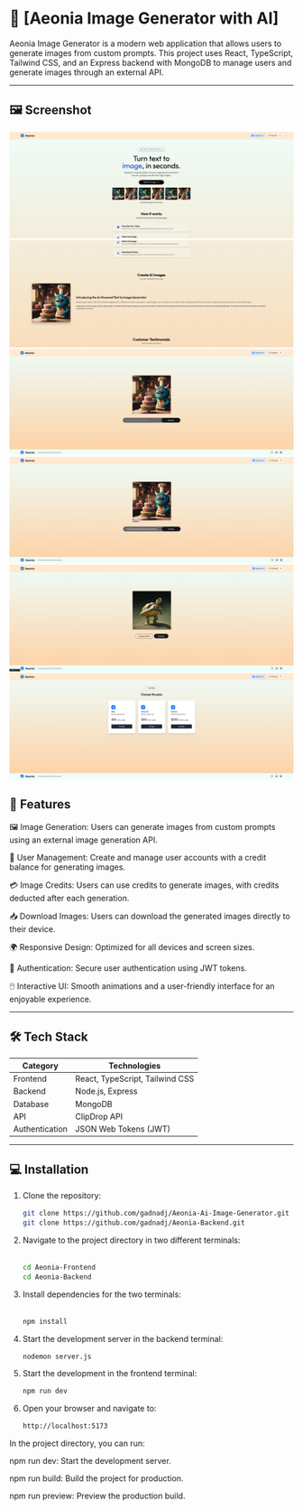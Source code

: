# 🌟 [Aeonia Image Generator with AI]

Aeonia Image Generator is a modern web application that allows users to generate images from custom prompts. This project uses React, TypeScript, Tailwind CSS, and an Express backend with MongoDB to manage users and generate images through an external API.

---

## 🖼️ **Screenshot**

![Home Page](src/assets/home.png)
![Home Page](src/assets/home2.png)
![Create An Image](src/assets/create-image.png)
![Waiting For Image Creation After Prompt](src/assets/process.png)
![Image Generate](src/assets/image-create.png)
![Plans](src/assets/plan.png)



## 🚀 **Features**

🖼️ Image Generation: Users can generate images from custom prompts using an external image generation API.

👤 User Management: Create and manage user accounts with a credit balance for generating images.

💳 Image Credits: Users can use credits to generate images, with credits deducted after each generation.

📥 Download Images: Users can download the generated images directly to their device.

🌍 Responsive Design: Optimized for all devices and screen sizes.

🔐 Authentication: Secure user authentication using JWT tokens.

🖱️ Interactive UI: Smooth animations and a user-friendly interface for an enjoyable experience.

---

## 🛠️ **Tech Stack**

| **Category**   | **Technologies**                         |
|----------------|------------------------------------------|
| Frontend       | React, TypeScript, Tailwind CSS          |
| Backend        | Node.js, Express                         |
| Database       | MongoDB                                  |
| API	           | ClipDrop API                             |
| Authentication | JSON Web Tokens (JWT)                    |

---

## 💻 **Installation**

1. Clone the repository:

   ```bash
   git clone https://github.com/gadnadj/Aeonia-Ai-Image-Generator.git
   git clone https://github.com/gadnadj/Aeonia-Backend.git

   
4. Navigate to the project directory in two different terminals:

   ```bash
   
   cd Aeonia-Frontend
   cd Aeonia-Backend

5. Install dependencies for the two terminals:

   ```bash
   
   npm install

7. Start the development server in the backend terminal:

   ```bash
   nodemon server.js

8. Start the development in the frontend terminal:

   ```bash
   npm run dev

9. Open your browser and navigate to:

   ```bash
   http://localhost:5173

In the project directory, you can run:


npm run dev: Start the development server.

npm run build: Build the project for production.

npm run preview: Preview the production build.

